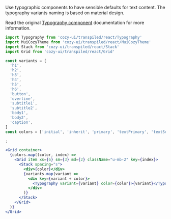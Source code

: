 Use typographic components to have sensible defaults for text content. The typography variants naming is based on material design.

Read the original [Typography component](https://v4.mui.com/components/typography/) documentation for more information.

```jsx
import Typography from 'cozy-ui/transpiled/react/Typography'
import MuiCozyTheme from 'cozy-ui/transpiled/react/MuiCozyTheme'
import Stack from 'cozy-ui/transpiled/react/Stack'
import Grid from 'cozy-ui/transpiled/react/Grid'

const variants = [
  'h1',
  'h2',
  'h3',
  'h4',
  'h5',
  'h6',
  'button',
  'overline',
  'subtitle1',
  'subtitle2',
  'body1',
  'body2',
  'caption',
]
const colors = ['initial', 'inherit', 'primary', 'textPrimary', 'textSecondary', 'error']

;

<Grid container>
  {colors.map((color, index) =>
    <Grid item xs={6} sm={3} md={2} className="u-mb-2" key={index}>
      <Stack spacing="s">
        <div>{color}</div>
        {variants.map(variant =>
          <div key={variant + color}>
            <Typography variant={variant} color={color}>{variant}</Typography>
          </div>
        )}
      </Stack>
    </Grid>
  )}
</Grid>
```
